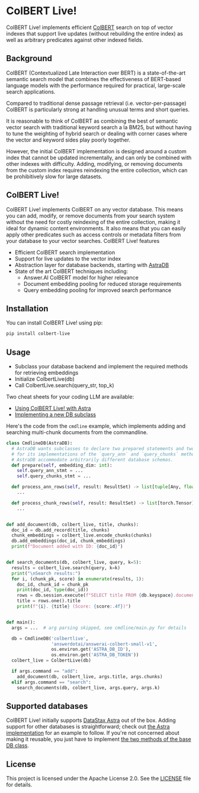# ColBERT Live!

ColBERT Live! implements efficient [ColBERT](https://github.com/stanford-futuredata/ColBERT) search on top of vector indexes that support live updates 
(without rebuilding the entire index) as well as arbitrary predicates against other indexed fields.

## Background

ColBERT (Contextualized Late Interaction over BERT) is a state-of-the-art semantic search model that combines the effectiveness of BERT-based language models with the performance required for practical, large-scale search applications.

Compared to traditional dense passage retrieval (i.e. vector-per-passage) ColBERT is particularly strong at handling unusual terms and short queries.

It is reasonable to think of ColBERT as combining the best of semantic vector search with traditional keyword search a la BM25, but without having
to tune the weighting of hybrid search or dealing with corner cases where the vector and keyword sides play poorly together. 

However, the initial ColBERT implementation is designed around a custom index that cannot be updated incrementally,
and can only be combined with other indexes with difficulty. Adding, modifying, or removing documents 
from the custom index requires reindexing the entire collection, which can be prohibitively slow for large datasets.

## ColBERT Live!

ColBERT Live! implements ColBERT on any vector database. This means you can add, modify, or remove documents 
from your search system without the need for costly reindexing of the entire collection, making it ideal for dynamic content environments.
It also means that you can easily apply other predicates such as access controls or metadata filters from your database to your vector searches.
ColBERT Live! features

- Efficient ColBERT search implementation
- Support for live updates to the vector index
- Abstraction layer for database backends, starting with [AstraDB](https://www.datastax.com/products/astra)
- State of the art ColBERT techniques including:
  - Answer.AI ColBERT model for higher relevance
  - Document embedding pooling for reduced storage requirements
  - Query embedding pooling for improved search performance

## Installation

You can install ColBERT Live! using pip:

```bash
pip install colbert-live
```

## Usage

- Subclass your database backend and implement the required methods for retrieving embeddings
- Initialize ColbertLive(db)
- Call ColbertLive.search(query_str, top_k)

Two cheat sheets for your coding LLM are available:
- [Using ColBERT Live! with Astra](https://raw.githubusercontent.com/jbellis/colbert-live/refs/heads/master/docs/colbert-live-astra.md)
- [Implementing a new DB subclass](https://raw.githubusercontent.com/jbellis/colbert-live/refs/heads/master/docs/colbert-live-db.md)

Here's the code from the `cmdline` example, which implements adding and searching multi-chunk documents from the commandline.

```python
class CmdlineDB(AstraDB):
  # AstraDB wants subclasses to declare two prepared statements and two methods to process the results
  # for its implementations of the `query_ann` and `query_chunks` methods of the base class. This lets
  # AstraDB accommodate arbitrarily different database schemas.
  def prepare(self, embedding_dim: int):
    self.query_ann_stmt = ...
    self.query_chunks_stmt = ...

  def process_ann_rows(self, result: ResultSet) -> list[tuple[Any, float]]:
    ...

  def process_chunk_rows(self, result: ResultSet) -> list[torch.Tensor]:
    ...


def add_document(db, colbert_live, title, chunks):
  doc_id = db.add_record(title, chunks)
  chunk_embeddings = colbert_live.encode_chunks(chunks)
  db.add_embeddings(doc_id, chunk_embeddings)
  print(f"Document added with ID: {doc_id}")


def search_documents(db, colbert_live, query, k=5):
  results = colbert_live.search(query, k=k)
  print("\nSearch results:")
  for i, (chunk_pk, score) in enumerate(results, 1):
    doc_id, chunk_id = chunk_pk
    print(doc_id, type(doc_id))
    rows = db.session.execute(f"SELECT title FROM {db.keyspace}.documents WHERE id = %s", [doc_id])
    title = rows.one().title
    print(f"{i}. {title} (Score: {score:.4f})")


def main():
  args = ...  # arg parsing skipped, see cmdline/main.py for details

  db = CmdlineDB('colbertlive',
                 'answerdotai/answerai-colbert-small-v1',
                 os.environ.get('ASTRA_DB_ID'),
                 os.environ.get('ASTRA_DB_TOKEN'))
  colbert_live = ColbertLive(db)

  if args.command == "add":
    add_document(db, colbert_live, args.title, args.chunks)
  elif args.command == "search":
    search_documents(db, colbert_live, args.query, args.k)
```

## Supported databases

ColBERT Live! initially supports [DataStax Astra](https://www.datastax.com/products/astra) out of the box.
Adding support for other databases is straightforward; check out 
[the Astra implementation](https://github.com/jbellis/colbert-live/blob/master/colbert_live/db/astra.py) 
for an example to follow.  If you're not concerned about making it reusable, you just have to implement
[the two methods of the base DB class](https://github.com/jbellis/colbert-live/blob/master/colbert_live/db/db.py).

## License

This project is licensed under the Apache License 2.0. See the [LICENSE](LICENSE.txt) file for details.
